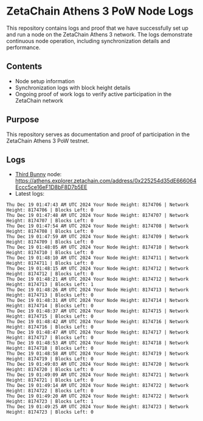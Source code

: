 # ZetaChain Athens 3 PoW Node Logs
This repository contains logs and proof that we have successfully set up and run a node on the ZetaChain Athens 3 network. The logs demonstrate continuous node operation, including synchronization details and performance.

## Contents
- Node setup information
- Synchronization logs with block height details
- Ongoing proof of work logs to verify active participation in the ZetaChain network

## Purpose
This repository serves as documentation and proof of participation in the ZetaChain Athens 3 PoW testnet.

## Logs

- [Third Bunny](https://thirdbunny.xyz/) node: https://athens.explorer.zetachain.com/address/0x225254d35dE666064Eccc5ce16eF1D8bF8D7b5EE
- Latest logs:
```
Thu Dec 19 01:47:43 AM UTC 2024 Your Node Height: 8174706 | Network Height: 8174706 | Blocks Left: 0
Thu Dec 19 01:47:48 AM UTC 2024 Your Node Height: 8174707 | Network Height: 8174707 | Blocks Left: 0
Thu Dec 19 01:47:54 AM UTC 2024 Your Node Height: 8174708 | Network Height: 8174708 | Blocks Left: 0
Thu Dec 19 01:47:59 AM UTC 2024 Your Node Height: 8174709 | Network Height: 8174709 | Blocks Left: 0
Thu Dec 19 01:48:05 AM UTC 2024 Your Node Height: 8174710 | Network Height: 8174710 | Blocks Left: 0
Thu Dec 19 01:48:10 AM UTC 2024 Your Node Height: 8174711 | Network Height: 8174711 | Blocks Left: 0
Thu Dec 19 01:48:15 AM UTC 2024 Your Node Height: 8174712 | Network Height: 8174712 | Blocks Left: 0
Thu Dec 19 01:48:21 AM UTC 2024 Your Node Height: 8174712 | Network Height: 8174713 | Blocks Left: 1
Thu Dec 19 01:48:26 AM UTC 2024 Your Node Height: 8174713 | Network Height: 8174713 | Blocks Left: 0
Thu Dec 19 01:48:31 AM UTC 2024 Your Node Height: 8174714 | Network Height: 8174714 | Blocks Left: 0
Thu Dec 19 01:48:37 AM UTC 2024 Your Node Height: 8174715 | Network Height: 8174715 | Blocks Left: 0
Thu Dec 19 01:48:42 AM UTC 2024 Your Node Height: 8174716 | Network Height: 8174716 | Blocks Left: 0
Thu Dec 19 01:48:47 AM UTC 2024 Your Node Height: 8174717 | Network Height: 8174717 | Blocks Left: 0
Thu Dec 19 01:48:53 AM UTC 2024 Your Node Height: 8174718 | Network Height: 8174718 | Blocks Left: 0
Thu Dec 19 01:48:58 AM UTC 2024 Your Node Height: 8174719 | Network Height: 8174719 | Blocks Left: 0
Thu Dec 19 01:49:03 AM UTC 2024 Your Node Height: 8174720 | Network Height: 8174720 | Blocks Left: 0
Thu Dec 19 01:49:09 AM UTC 2024 Your Node Height: 8174721 | Network Height: 8174721 | Blocks Left: 0
Thu Dec 19 01:49:14 AM UTC 2024 Your Node Height: 8174722 | Network Height: 8174722 | Blocks Left: 0
Thu Dec 19 01:49:20 AM UTC 2024 Your Node Height: 8174722 | Network Height: 8174723 | Blocks Left: 1
Thu Dec 19 01:49:25 AM UTC 2024 Your Node Height: 8174723 | Network Height: 8174723 | Blocks Left: 0
```
